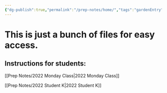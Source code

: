 ```yaml
---
{"dg-publish":true,"permalink":"/prep-notes/home/","tags":"gardenEntry","dgHomeLink":true,"dgPassFrontmatter":false}
---
```



# This is just a bunch of files for easy access. 


## Instructions for students:

[[Prep Notes/2022 Monday Class|2022 Monday Class]]

[[Prep Notes/2022 Student K|2022 Student K]]

